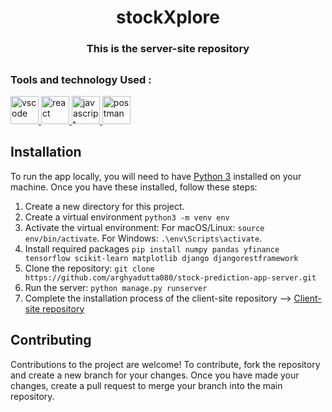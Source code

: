 <h1 align='center'>stockXplore</h1>

<h3 align='center'>This is the server-site repository</h3>



## <h3> Tools and technology Used : </h3>
<p>
<a href="https://code.visualstudio.com/" target="_blank" rel="noreferrer"> <img src="https://skillicons.dev/icons?i=vscode" alt="vscode" width="45" height="45"/> </a>
<a href="https://reactjs.org/" target="_blank" rel="noreferrer"> <img src="https://skillicons.dev/icons?i=python" alt="react" width="45" height="45"/> </a> 
<a href="https://developer.mozilla.org/en-US/docs/Web/JavaScript" target="_blank" rel="noreferrer"> <img src="https://skillicons.dev/icons?i=django" alt="javascript" width="45" height="45"/> </a>
<a href="https://www.postman.com/" target="_blank" rel="noreferrer"> <img src="https://skillicons.dev/icons?i=postman" alt="postman" width="45" height="45"/> </a>
</p>


## Installation

To run the app locally, you will need to have [Python 3](https://www.python.org) installed on your machine. Once you have these installed, follow these steps:

1. Create a new directory for this project.
2. Create a virtual environment `python3 -m venv env`
3. Activate the virtual environment:
For macOS/Linux: `source env/bin/activate`.
For Windows: `.\env\Scripts\activate`.
4. Install required packages `pip install numpy pandas yfinance tensorflow scikit-learn matplotlib django djangorestframework`
5. Clone the repository: `git clone https://github.com/arghyadutta080/stock-prediction-app-server.git`
6. Run the server: `python manage.py runserver`
7. Complete the installation process of the client-site repository --> [Client-site repository](https://github.com/arghyadutta080/stock-prediction-app-clientside.git)

## Contributing

Contributions to the project are welcome! To contribute, fork the repository and create a new branch for your changes. Once you have made your changes, create a pull request to merge your branch into the main repository.
